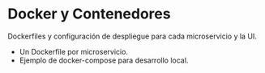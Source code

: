 # Docker y Contenedores

Dockerfiles y configuración de despliegue para cada microservicio y la UI.

- Un Dockerfile por microservicio.
- Ejemplo de docker-compose para desarrollo local.
